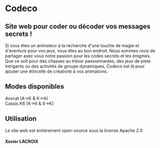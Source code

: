 # Codeco
## Site web pour coder ou décoder vos messages secrets !

Si vous êtes un animateur à la recherche d'une touche de magie et d'aventure pour vos jeux, vous êtes au bon endroit.
Nous sommes ravis de partager avec vous notre passion pour les codes secrets et les énigmes. Que ce soit pour des
chasses au trésor passionnantes, des jeux de piste intrigants ou des activités de groupe dynamiques, Codeco est
là pour ajouter une étincelle de créativité à vos animations.

## Modes disponibles
Avocat (A→K & K→A) <br>
Cassis K6 (K→6 & 6→K)

## Utilisation
Le site web est entièrement open-source sous la license Apache 2.0

#### Xavier LACROIX